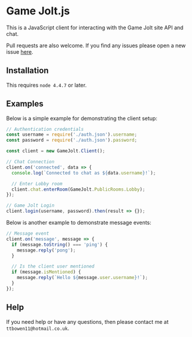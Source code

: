 # Game Jolt.js

This is a JavaScript client for interacting with the Game Jolt site API and chat.

Pull requests are also welcome. If you find any issues please open a new issue [here](https://github.com/bowenwaregames/gamejolt.js/issues).

## Installation

This requires `node 4.4.7` or later.

## Examples

Below is a simple example for demonstrating the client setup:

```javascript
// Authentication credentials
const username = require('./auth.json').username;
const password = require('./auth.json').password;

const client = new GameJolt.Client();

// Chat Connection
client.on('connected', data => {
  console.log(`Connected to chat as ${data.username}!`);

  // Enter Lobby room
  client.chat.enterRoom(GameJolt.PublicRooms.Lobby);
});

// Game Jolt Login
client.login(username, password).then(result => {});
```

Below is another example to demonstrate message events:

```javascript
// Message event
client.on('message', message => {
  if (message.toString() === 'ping') {
    message.reply('pong');
  }

  // Is the client user mentioned
  if (message.isMentioned) {
    message.reply(`Hello ${message.user.username}!`);
  }
});
```

## Help

If you need help or have any questions,
then please contact me at `ttbowen11@hotmail.co.uk`.
